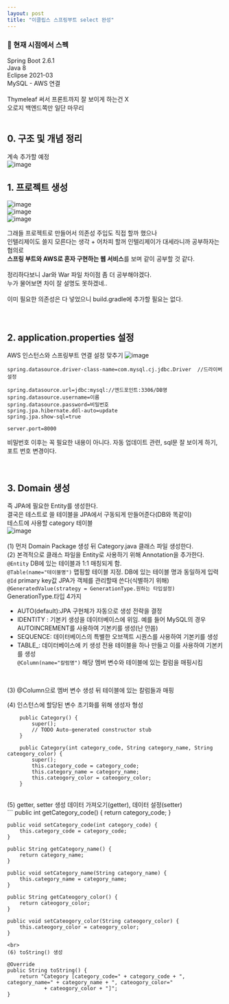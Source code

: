 ```yaml
---
layout: post
title: "이클립스 스프링부트 select 완성"
---
```


### 📌 현재 시점에서 스펙  
Spring Boot 2.6.1  
Java 8  
Eclipse 2021-03  
MySQL - AWS 연결  
<br>
Thymeleaf 써서 프론트까지 잘 보이게 하는건 X  
오로지 백엔드쪽만 일단 마무리  
<br>
## 0. 구조 및 개념 정리  
계속 추가할 예정  
![image](https://user-images.githubusercontent.com/86642180/146961155-e279d740-eaf1-4384-816d-1bfaade694b2.png)



## 1. 프로젝트 생성  
![image](https://user-images.githubusercontent.com/86642180/146802774-07aad3ca-d2b1-4b66-bfa3-5ccdb95d1b7a.png)  
![image](https://user-images.githubusercontent.com/86642180/146804155-8bd00742-1aa2-41e9-8b72-89372076b3a8.png)  
![image](https://user-images.githubusercontent.com/86642180/146803250-3a928db3-baf3-44b8-ba78-063c3db981b4.png)  

그래들 프로젝트로 만들어서 의존성 주입도 직접 할까 했으나  
인텔리제이도 쓸지 모른다는 생각 + 어차피 할꺼 인텔리제이가 대세라니까 공부하자는 협의로  
<b>스프링 부트와 AWS로 혼자 구현하는 웹 서비스</b>를 보며 같이 공부할 것 같다.  
<br>
정리하다보니 Jar와 War 파일 차이점 좀 더 공부해야겠다.  
누가 물어보면 차이 잘 설명도 못하겠네..  
<br>
이미 필요한 의존성은 다 넣었으니 build.gradle에 추가할 필요는 없다.  
<br>
<br>
## 2. application.properties 설정  
AWS 인스턴스와 스프링부트 연결 설정 맞추기
![image](https://user-images.githubusercontent.com/86642180/146961853-2bd68721-1c21-45b6-afb4-fac61793ab72.png)  
```
spring.datasource.driver-class-name=com.mysql.cj.jdbc.Driver  //드라이버 설정

spring.datasource.url=jdbc:mysql://엔드포인트:3306/DB명
spring.datasource.username=이름
spring.datasource.password=비밀번호
spring.jpa.hibernate.ddl-auto=update
spring.jpa.show-sql=true

server.port=8000
```
비밀번호 이후는 꼭 필요한 내용이 아니다. 자동 업데이트 관련, sql문 잘 보이게 하기, 포트 번호 변경이다.

<br>

## 3. Domain 생성  
즉 JPA에 필요한 Entity를 생성한다.  
결국은 테스트로 쓸 테이블을 JPA에서 구동되게 만들어준다(DB와 똑같이)  
테스트에 사용할 category 테이블  
![image](https://user-images.githubusercontent.com/86642180/146962467-5fb1e3c4-e13e-46a5-a08b-9aec99e85750.png)  
<br>
(1) 먼저 Domain Package 생성 뒤 Category.java 클래스 파일 생성한다.  
(2) 본격적으로 클래스 파일을 Entity로 사용하기 위해 Annotation을 추가한다.  
`@Entity` DB에 있는 테이블과 1:1 매칭되게 함.  
`@Table(name="테이블명")` 맵핑할 테이블 지정. DB에 있는 테이블 명과 동일하게 입력  
`@Id` primary key값 JPA가 객체를 관리할때 쓴다(식별하기 위해)  
`@GeneratedValue(strategy = GenerationType.원하는 타입설정)`  
GenerationType.타입 4가지  
- AUTO(default):JPA 구현체가 자동으로 생성 전략을 결정   
- IDENTITY : 기본키 생성을 데이터베이스에 위임. 예를 들어 MySQL의 경우 AUTOINCREMENT를 사용하여 기본키를 생성(난 안씀)  
- SEQUENCE: 데이터베이스의 특별한 오브젝트 시퀀스를 사용하여 기본키를 생성  
- TABLE_: 데이터베이스에 키 생성 전용 테이블을 하나 만들고 이를 사용하여 기본키를 생성  
`@Column(name="칼럼명")` 해당 멤버 변수와 테이블에 있는 칼럼을 매핑시킴  

<br>

(3) @Column으로 멤버 변수 생성 뒤 테이블에 있는 칼럼들과 매핑
<br>

(4) 인스턴스에 할당된 변수 초기화를 위해 생성자 형성<br>
```
	public Category() {
		super();
		// TODO Auto-generated constructor stub
	}
  
	public Category(int category_code, String category_name, String cateogory_color) {
		super();
		this.category_code = category_code;
		this.category_name = category_name;
		this.cateogory_color = cateogory_color;
	}
```
<br>
(5) getter, setter 생성  
데이터 가져오기(getter), 데이터 설정(setter)  
<br>
```
	public int getCategory_code() {
		return category_code;
	}

	public void setCategory_code(int category_code) {
		this.category_code = category_code;
	}

	public String getCategory_name() {
		return category_name;
	}

	public void setCategory_name(String category_name) {
		this.category_name = category_name;
	}

	public String getCateogory_color() {
		return cateogory_color;
	}

	public void setCateogory_color(String cateogory_color) {
		this.cateogory_color = cateogory_color;
	}
```
<br>
(6) toString() 생성  
```
	@Override
	public String toString() {
		return "Category [category_code=" + category_code + ", category_name=" + category_name + ", cateogory_color="
				+ cateogory_color + "]";
	}
```
